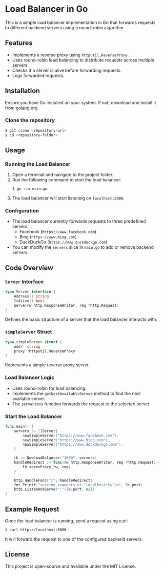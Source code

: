 # Load Balancer in Go

This is a simple load balancer implementation in Go that forwards requests to different backend servers using a round-robin algorithm.

## Features
- Implements a reverse proxy using `httputil.ReverseProxy`.
- Uses round-robin load balancing to distribute requests across multiple servers.
- Checks if a server is alive before forwarding requests.
- Logs forwarded requests.

## Installation
Ensure you have Go installed on your system. If not, download and install it from [golang.org](https://golang.org/).

### Clone the repository
```sh
$ git clone <repository-url>
$ cd <repository-folder>
```

## Usage
### Running the Load Balancer
1. Open a terminal and navigate to the project folder.
2. Run the following command to start the load balancer:
   ```sh
   $ go run main.go
   ```
3. The load balancer will start listening on `localhost:3000`.

### Configuration
- The load balancer currently forwards requests to three predefined servers:
  - Facebook (`https://www.facebook.com`)
  - Bing (`https://www.bing.com`)
  - DuckDuckGo (`https://www.duckduckgo.com`)
- You can modify the `servers` slice in `main.go` to add or remove backend servers.

## Code Overview
### `Server` Interface
```go
type Server interface {
    Address() string
    IsAlive() bool
    Serve(rw http.ResponseWriter, req *http.Request)
}
```
Defines the basic structure of a server that the load balancer interacts with.

### `simpleServer` Struct
```go
type simpleServer struct {
    addr  string
    proxy *httputil.ReverseProxy
}
```
Represents a simple reverse proxy server.

### Load Balancer Logic
- Uses round-robin for load balancing.
- Implements the `getNextAvailableServer` method to find the next available server.
- The `serveProxy` function forwards the request to the selected server.

### Start the Load Balancer
```go
func main() {
    servers := []Server{
        newSimpleServer("https://www.facebook.com"),
        newSimpleServer("https://www.bing.com"),
        newSimpleServer("https://www.duckduckgo.com"),
    }

    lb := NewLoadBalancer("3000", servers)
    handleRedirect := func(rw http.ResponseWriter, req *http.Request) {
        lb.serveProxy(rw, req)
    }

    http.HandleFunc("/", handleRedirect)
    fmt.Printf("serving requests at 'localhost:%s'\n", lb.port)
    http.ListenAndServe(":"+lb.port, nil)
}
```

## Example Request
Once the load balancer is running, send a request using curl:
```sh
$ curl http://localhost:3000
```
It will forward the request to one of the configured backend servers.

## License
This project is open-source and available under the MIT License.

